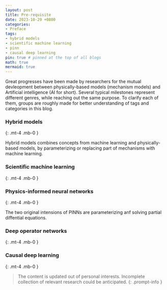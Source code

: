 ```yaml
---
layout: post
title: Pre-requisite
date: 2023-10-29 +0800
categories:
- Preface
tags:
- hybrid models
- scientific machine learning
- pinn
- causal deep learning
pin: true # pinned at the top of all blogs
math: true
mermaid: true
---
```

Great progresses have been made by researchers for the mutual devleopment between physically-based models (mechanism models) and Artificial intelligence (AI for short). Several typical milestones represent different genres, while reaching out the same purpose. To clarify each of them, groups are roughly made for better understanding of tags and categories in this blog.


### Hybrid models
{: .mt-4 .mb-0 }

Hybrid models combines concepts from machine learning and physically-based models, by parameterizing or replacing part of mechanisms with machine learning.

### Scientific machine learning
{: .mt-4 .mb-0 }

### Physics-informed neural networks
{: .mt-4 .mb-0 }

The two original intensions of PINNs are parameterizing anf solving partial diffential equations.

### Deep operator networks 
{: .mt-4 .mb-0 }


### Causal deep learning
{: .mt-4 .mb-0 }


> The content is updated out of personal interests. Incomplete collection of relevant research could be anticipated. 
{: .prompt-info }